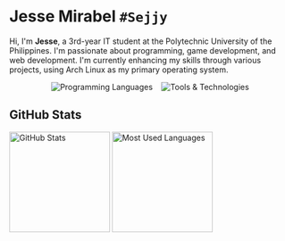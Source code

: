 # Jesse Mirabel `#Sejjy`

Hi, I'm **Jesse**, a 3rd-year IT student at the Polytechnic University of the Philippines. I'm passionate about programming, game development, and web development. I'm currently enhancing my skills through various projects, using Arch Linux as my primary operating system.

<p align="center">
  <img src="https://skillicons.dev/icons?i=c,cpp,css,html,java,py&theme=dark&perline=6" alt="Programming Languages" />
  &nbsp;&nbsp;
  <img src="https://skillicons.dev/icons?i=arch,git,vscode&theme=dark&perline=3" alt="Tools & Technologies" />
</p>

## GitHub Stats
<div style="display: flex; flex-wrap: wrap;">
  <img align="center" height="180em" src="https://github-readme-stats.vercel.app/api?username=Sejjy&custom_title=Jesse%27s%20GitHub%20Stats&hide_title=true&show_icons=true&theme=dark&bg_color=00000000&ring_color=6FE78B&border_radius=15&card_width=200px&include_all_commits=true" alt="GitHub Stats" />
  &nbsp;
  <img align="center" height="180em" src="https://github-readme-stats.vercel.app/api/top-langs/?username=Sejjy&layout=compact&langs_count=10&theme=dark&bg_color=00000000&border_radius=15&size_weight=0.5&count_weight=0.5" alt="Most Used Languages" />
</div>

<!--
## Top Repositories
[![Readme Card](https://github-readme-stats.vercel.app/api/pin/?username=Sejjy&repo=MechaBar&theme=dark&bg_color=00000000&border_radius=15)](https://github.com/Sejjy/MechaBar)
-->
